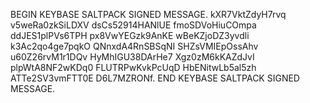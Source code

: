 BEGIN KEYBASE SALTPACK SIGNED MESSAGE. kXR7VktZdyH7rvq v5weRa0zkSiLDXV dsCs52914HANlUE fmoSDVoHiuCOmpa ddJES1plPVs6TPH px8VwYEGzk9AnKE wBeKZjoDZ3yvdli k3Ac2qo4ge7pqkO QNnxdA4RnSBSqNI SHZsVMIEpOssAhv u60Z26rvM1r1DQv HyMhIGU38DArHe7 Xgz0zM6kKAZdJvI plpWtA8NF2wKDq0 FLUTRPwKvkPcUqD HbENitwLb5al5zh ATTe2SV3vmFTT0E D6L7MZRONf. END KEYBASE SALTPACK SIGNED MESSAGE.